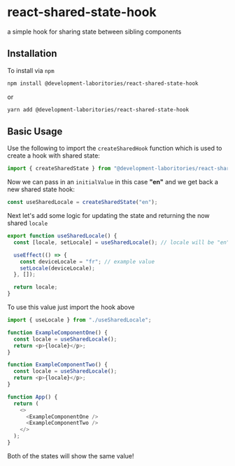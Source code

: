 # react-shared-state-hook

a simple hook for sharing state between sibling components

## Installation

To install via `npm`

```bash
npm install @development-laboritories/react-shared-state-hook
```

or

```bash
yarn add @development-laboritories/react-shared-state-hook
```

## Basic Usage

Use the following to import the `createSharedHook` function which is used to create a hook with shared state:

```ts
import { createSharedState } from "@development-laboritories/react-shared-state-hook";
```

Now we can pass in an `initialValue` in this case **"en"** and we get back a new shared state hook:

```ts
const useSharedLocale = createSharedState("en");
```

Next let's add some logic for updating the state and returning the now shared `locale`

```ts
export function useSharedLocale() {
  const [locale, setLocale] = useSharedLocale(); // locale will be "en"

  useEffect(() => {
    const deviceLocale = "fr"; // example value
    setLocale(deviceLocale);
  }, []);

  return locale;
}
```

To use this value just import the hook above

```ts
import { useLocale } from "./useSharedLocale";

function ExampleComponentOne() {
  const locale = useSharedLocale();
  return <p>{locale}</p>;
}

function ExampleComponentTwo() {
  const locale = useSharedLocale();
  return <p>{locale}</p>;
}

function App() {
  return (
    <>
      <ExampleComponentOne />
      <ExampleComponentTwo />
    </>
  );
}
```

Both of the states will show the same value!
